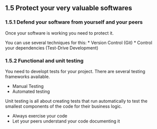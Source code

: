 ## 1.5 Protect your very valuable softwares

### 1.5.1 Defend your software from yourself and your peers

Once your software is working you need to protect it.

You can use several techniques for this: \* Version Control (Git) \*
Control your dependencies (Test-Drive Development)

### 1.5.2 Functional and unit testing

You need to developt tests for your project. There are several testing
frameworks available.

-   Manual Testing
-   Automated testing

Unit testing is all about creating tests that run automatically to test
the smallest components of the code for their business logic.

-   Always exercise your code
-   Let your peers understand your code documenting it

